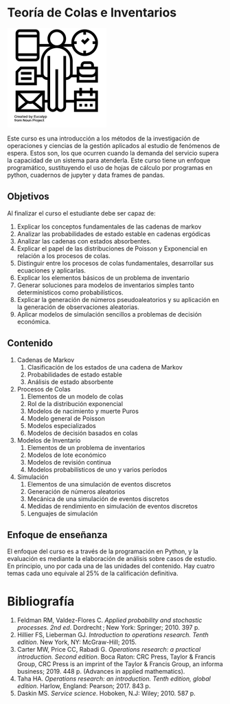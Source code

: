 # Teoría de Colas e Inventarios

![management](img/noun_management_2906406.png)

Este curso es una introducción a los métodos de la investigación de operaciones y ciencias de la gestión aplicados al estudio de fenómenos de espera. Estos son, los que ocurren cuando la demanda del servicio supera la capacidad de un sistema para atenderla. Este curso tiene un enfoque programático, sustituyendo el uso de hojas de cálculo por programas en python, cuadernos de jupyter y data frames de pandas.

## Objetivos

Al finalizar el curso el estudiante debe ser capaz de:

1. Explicar los conceptos fundamentales de las cadenas de markov
2. Analizar las probabilidades de estado estable en cadenas ergódicas
3. Analizar las cadenas con estados absorbentes.
4. Explicar el papel de las distribuciones de Poisson y Exponencial en relación a los procesos de colas.
5. Distinguir entre los procesos de colas fundamentales, desarrollar sus ecuaciones y aplicarlas.
6. Explicar los elementos básicos de un problema de inventario
7. Generar soluciones para modelos de inventarios simples tanto determinísticos como probabilísticos.
8. Explicar la generación de números pseudoaleatorios y su aplicación en la generación de observaciones aleatorias.
9. Aplicar modelos de simulación sencillos a problemas de decisión económica.

## Contenido

1. Cadenas de Markov
   1. Clasificación de los estados de una cadena de Markov
   2. Probabilidades de estado estable
   3. Análisis de estado absorbente
2. Procesos de Colas
   1. Elementos de un modelo de colas
   2. Rol de la distribución exponencial
   3. Modelos de nacimiento y muerte Puros
   4. Modelo general de Poisson
   5. Modelos especializados
   6. Modelos de decisión basados en colas
3. Modelos de Inventario
   1. Elementos de un problema de inventarios
   2. Modelos de lote económico
   4. Modelos de revisión continua
   5. Modelos probabilísticos de uno y varios períodos
4. Simulación
   1. Elementos de una simulación de eventos discretos
   2. Generación de números aleatorios
   3. Mecánica de una simulación de eventos discretos
   4. Medidas de rendimiento en simulación de eventos discretos
   5. Lenguajes de simulación

## Enfoque de enseñanza

El enfoque del curso es a través de la programación en Python, y la evaluación es mediante la elaboración de análisis sobre casos de estudio. En principio, uno por cada una de las unidades del contenido. Hay cuatro temas cada uno equivale al 25% de la calificación definitiva.

# Bibliografía

1. Feldman RM, Valdez-Flores C. *Applied probability and stochastic processes. 2nd ed*. Dordrecht ; New York: Springer; 2010. 397 p. 
2. Hillier FS, Lieberman GJ. *Introduction to operations research. Tenth edition*. New York, NY: McGraw-Hill; 2015. 
3. Carter MW, Price CC, Rabadi G. *Operations research: a practical introduction. Second edition*. Boca Raton: CRC Press, Taylor & Francis Group, CRC Press is an imprint of the Taylor & Francis Group, an informa business; 2019. 448 p. (Advances in applied mathematics). 
4. Taha HA. *Operations research: an introduction. Tenth edition, global edition*. Harlow, England: Pearson; 2017. 843 p. 
5. Daskin MS. *Service science*. Hoboken, N.J: Wiley; 2010. 587 p. 
